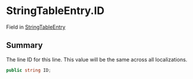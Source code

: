 # StringTableEntry.ID

Field in [StringTableEntry](api/csharp/yarn.unity.stringtableentry.md)

## Summary


The line ID for this line. This value will be the same across
all localizations.


```csharp
public string ID;
```

